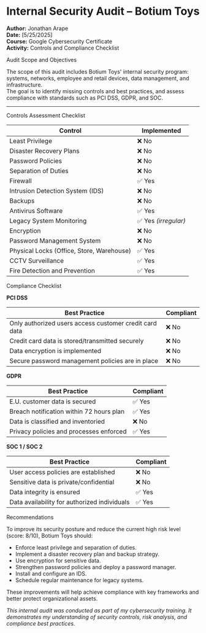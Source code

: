 # Internal Security Audit – Botium Toys

**Author:** Jonathan Arape  
**Date:** [5/25/2025]  
**Course:** Google Cybersecurity Certificate  
**Activity:** Controls and Compliance Checklist

Audit Scope and Objectives

The scope of this audit includes Botium Toys' internal security program: systems, networks, employee and retail devices, data management, and infrastructure.  
The goal is to identify missing controls and best practices, and assess compliance with standards such as PCI DSS, GDPR, and SOC.

---

Controls Assessment Checklist

| Control                                             | Implemented |
|-----------------------------------------------------|-------------|
| Least Privilege                                     | ❌ No  
| Disaster Recovery Plans                             | ❌ No  
| Password Policies                                   | ❌ No  
| Separation of Duties                                | ❌ No  
| Firewall                                            | ✅ Yes  
| Intrusion Detection System (IDS)                    | ❌ No  
| Backups                                             | ❌ No  
| Antivirus Software                                  | ✅ Yes  
| Legacy System Monitoring                            | ✅ Yes *(irregular)*  
| Encryption                                          | ❌ No  
| Password Management System                          | ❌ No  
| Physical Locks (Office, Store, Warehouse)           | ✅ Yes  
| CCTV Surveillance                                   | ✅ Yes  
| Fire Detection and Prevention                       | ✅ Yes  



Compliance Checklist

**PCI DSS**

| Best Practice                                                            | Compliant |
|--------------------------------------------------------------------------|-----------|
| Only authorized users access customer credit card data                   | ❌ No  
| Credit card data is stored/transmitted securely                          | ❌ No  
| Data encryption is implemented                                           | ❌ No  
| Secure password management policies are in place                         | ❌ No  

**GDPR**

| Best Practice                                                            | Compliant |
|--------------------------------------------------------------------------|-----------|
| E.U. customer data is secured                                            | ✅ Yes  
| Breach notification within 72 hours plan                                 | ✅ Yes  
| Data is classified and inventoried                                      | ❌ No  
| Privacy policies and processes enforced                                  | ✅ Yes  

**SOC 1 / SOC 2**

| Best Practice                                                            | Compliant |
|--------------------------------------------------------------------------|-----------|
| User access policies are established                                     | ❌ No  
| Sensitive data is private/confidential                                   | ❌ No  
| Data integrity is ensured                                                | ✅ Yes  
| Data availability for authorized individuals                             | ✅ Yes  



Recommendations

To improve its security posture and reduce the current high risk level (score: 8/10), Botium Toys should:

- Enforce least privilege and separation of duties.
- Implement a disaster recovery plan and backup strategy.
- Use encryption for sensitive data.
- Strengthen password policies and deploy a password manager.
- Install and configure an IDS.
- Schedule regular maintenance for legacy systems.

These improvements will help achieve compliance with key frameworks and better protect organizational assets.


*This internal audit was conducted as part of my cybersecurity training. It demonstrates my understanding of security controls, risk analysis, and compliance best practices.*

